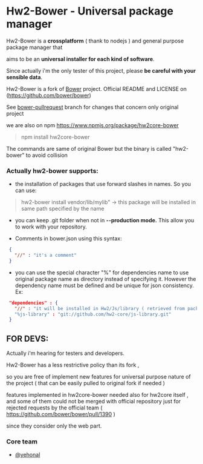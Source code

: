# Hw2-Bower - Universal package manager


Hw2-Bower is a **crossplatform** ( thank to nodejs ) and general purpose package manager that 

aims to be an **universal installer for each kind of software**.

Since actually i'm the only tester of this project, please **be careful with your sensible data**. 

Hw2-Bower is a fork of [Bower](https://github.com/bower/bower) project. Official README and LICENSE on (https://github.com/bower/bower)  

See [bower-pullrequest](https://github.com/hw2-core/bower/tree/bower-pullrequest) branch for changes that concern only original project

we are also on npm https://www.npmjs.org/package/hw2core-bower

> npm install hw2core-bower

The commands are same of original Bower but the binary is called "hw2-bower" to avoid collision

### Actually hw2-bower supports:

* the installation of packages that use forward slashes in names. So you can use:

> hw2-bower install vendor/lib/mylib"  -> this package will be installed in same path specified by the name

* you can keep .git folder when not in **--production mode.** This allow you to work with your repository.

* Comments in bower.json using this syntax:

```json
 {
   "//" : "it's a comment"
 }
```

* you can use the special character "%" for dependencies name to use original package name as directory
    instead of specifying it. However the dependency name must be defined and be unique for json consistency.  Ex:

```json
 "dependencies" : {
   "//" : "it will be installed in Hw2/Js/library ( retrieved from package bower.json )"
   "%js-library" : "git://github.com/hw2-core/js-library.git"
 }
```

## FOR DEVS:

Actually i'm hearing for testers and developers.

Hw2-Bower has a less restrictive policy than its fork , 

so you are free of implement new features for universal purpose nature of the project ( that can be easily pulled to original fork if needed )

features implemented in hw2core-bower needed also for hw2core itself , and some of them could not be merged with official repository just for rejected requests by the official team ( https://github.com/bower/bower/pull/1390 )

since they consider only the web part.

### Core team

* [@yehonal](https://github.com/yehonal)

